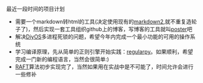 <!--{layout:default title:计划}-->
最近一段时间的项目计划

* 需要一个markdown转html的工具(决定使用现有的[markdown2](https://github.com/trentm/python-markdown2),就不重复造轮子了)，然后实现一套工具组织github上的博客，写博客的工具就叫[poster](https://github.com/aducode/poster)吧
* 解决[DiyOS](https://github.com/aducode/DiyOS)多进程死锁的问题，希望今年内完成一个最小功能的可用的操作系统
* 学习编译原理，先从简单的正则引擎开始实践：[regularpy](https://github.com/aducode/regularpy)。如果顺利，希望完成一门新的编程语言，当然会很简单:)
* [RAFT](https://github.com/aducode/simple-raft-py)算法初步实现完了，当然如果用在实战中是不可能了，时间允许会进行一些修补
